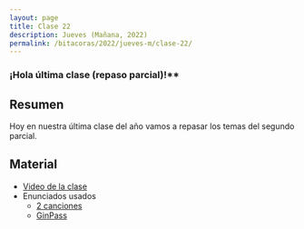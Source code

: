 ```yaml
---
layout: page
title: Clase 22
description: Jueves (Mañana, 2022)
permalink: /bitacoras/2022/jueves-m/clase-22/
---
```


### ¡Hola última clase (repaso parcial)!**

## Resumen

Hoy en nuestra última clase del año vamos a repasar los temas del segundo parcial.

## Material

- [Video de la clase](https://www.youtube.com/watch?v=5R-lrDIQ4-I)
- Enunciados usados
    - [2 canciones](https://docs.google.com/document/d/1DGIFDVIsxbbpffSTyDEaR2m37GF4XSbDoXrUKoctvs4/edit?usp=drive_web&ouid=105127262669791671578)
    - [GinPass](https://docs.google.com/document/d/18uB4Bb5qnfsrvH3I6sDWCF6LxlBvY7mHkFkTBrRdOG4/edit)